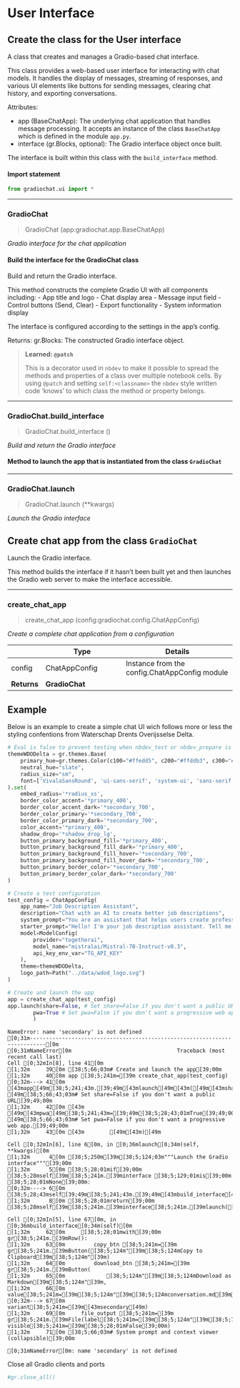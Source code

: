 # User Interface


<!-- WARNING: THIS FILE WAS AUTOGENERATED! DO NOT EDIT! -->

## Create the class for the User interface

A class that creates and manages a Gradio-based chat interface.

This class provides a web-based user interface for interacting with chat
models. It handles the display of messages, streaming of responses, and
various UI elements like buttons for sending messages, clearing chat
history, and exporting conversations.

Attributes:

- app (BaseChatApp): The underlying chat application that handles
  message processing. It accepts an instance of the class `BaseChatApp`
  which is defined in the module `app.py`.
- interface (gr.Blocks, optional): The Gradio interface object once
  built.

The interface is built within this class with the `build_interface`
method.

#### Import statement

``` python
from gradiochat.ui import *
```

------------------------------------------------------------------------

### GradioChat

>  GradioChat (app:gradiochat.app.BaseChatApp)

*Gradio interface for the chat application*

#### Build the interface for the GradioChat class

Build and return the Gradio interface.

This method constructs the complete Gradio UI with all components
including: - App title and logo - Chat display area - Message input
field - Control buttons (Send, Clear) - Export functionality - System
information display

The interface is configured according to the settings in the app’s
config.

Returns: gr.Blocks: The constructed Gradio interface object.

> **Learned: `@patch`**
>
> This is a decorator used in `nbdev` to make it possible to spread the
> methods and properties of a class over multiple notebook cells. By
> using `@patch` and setting `self:<classname>` the `nbdev` style
> written code ‘knows’ to which class the method or property belongs.

------------------------------------------------------------------------

### GradioChat.build_interface

>  GradioChat.build_interface ()

*Build and return the Gradio interface*

#### Method to launch the app that is instantiated from the class `GradioChat`

------------------------------------------------------------------------

### GradioChat.launch

>  GradioChat.launch (**kwargs)

*Launch the Gradio interface*

## Create chat app from the class `GradioChat`

Launch the Gradio interface.

This method builds the interface if it hasn’t been built yet and then
launches the Gradio web server to make the interface accessible.

------------------------------------------------------------------------

### create_chat_app

>  create_chat_app (config:gradiochat.config.ChatAppConfig)

*Create a complete chat application from a configuration*

<table>
<colgroup>
<col style="width: 9%" />
<col style="width: 38%" />
<col style="width: 52%" />
</colgroup>
<thead>
<tr>
<th></th>
<th><strong>Type</strong></th>
<th><strong>Details</strong></th>
</tr>
</thead>
<tbody>
<tr>
<td>config</td>
<td>ChatAppConfig</td>
<td>Instance from the config.ChatAppConfig module</td>
</tr>
<tr>
<td><strong>Returns</strong></td>
<td><strong>GradioChat</strong></td>
<td></td>
</tr>
</tbody>
</table>

## Example

Below is an example to create a simple chat UI wich follows more or less
the styling confentions from Waterschap Drents Overijsselse Delta.

``` python
# Eval is false to prevent testing when nbdev_test or nbdev_prepare is run. The api_key is stored in a .env file and that is not accessible at test time.
themeWDODelta = gr.themes.Base(
    primary_hue=gr.themes.Color(c100="#ffedd5", c200="#ffddb3", c300="#fdba74", c400="#f29100", c50="#fff7ed", c500="#f97316", c600="#ea580c", c700="#c2410c", c800="#9a3412", c900="#7c2d12", c950="#6c2e12"),
    neutral_hue="slate",
    radius_size="sm",
    font=['VivalaSansRound', 'ui-sans-serif', 'system-ui', 'sans-serif'],
).set(
    embed_radius='*radius_xs',
    border_color_accent='*primary_400',
    border_color_accent_dark='*secondary_700',
    border_color_primary='*secondary_700',
    border_color_primary_dark='*secondary_700',
    color_accent='*primary_400',
    shadow_drop='*shadow_drop_lg',
    button_primary_background_fill='*primary_400',
    button_primary_background_fill_dark='*primary_400',
    button_primary_background_fill_hover='*secondary_700',
    button_primary_background_fill_hover_dark='*secondary_700',
    button_primary_border_color='*secondary_700',
    button_primary_border_color_dark='*secondary_700'
)

# Create a test configuration
test_config = ChatAppConfig(
    app_name="Job Description Assistant",
    description="Chat with an AI to create better job descriptions",
    system_prompt="You are an assistant that helps users create professional job descriptions. Ask questions to gather information about the position and responsibilities.",
    starter_prompt="Hello! I'm your job description assistant. Tell me about the position you'd like to create a description for.",
    model=ModelConfig(
        provider="togetherai",
        model_name="mistralai/Mistral-7B-Instruct-v0.3",
        api_key_env_var="TG_API_KEY"
    ),
    theme=themeWDODelta,
    logo_path=Path("../data/wdod_logo.svg")
)

# Create and launch the app
app = create_chat_app(test_config)
app.launch(share=False, # Set share=False if you don't want a public URL
        pwa=True # Set pwa=False if you don't want a progressive web app.
        )
```

    NameError: name 'secondary' is not defined
    [0;31m---------------------------------------------------------------------------[0m
    [0;31mNameError[0m                                 Traceback (most recent call last)
    Cell [0;32mIn[8], line 41[0m
    [1;32m     39[0m [38;5;66;03m# Create and launch the app[39;00m
    [1;32m     40[0m app [38;5;241m=[39m create_chat_app(test_config)
    [0;32m---> 41[0m [43mapp[49m[38;5;241;43m.[39;49m[43mlaunch[49m[43m([49m[43mshare[49m[38;5;241;43m=[39;49m[38;5;28;43;01mFalse[39;49;00m[43m,[49m[43m [49m[38;5;66;43;03m# Set share=False if you don't want a public URL[39;49;00m
    [1;32m     42[0m [43m        [49m[43mpwa[49m[38;5;241;43m=[39;49m[38;5;28;43;01mTrue[39;49;00m[43m [49m[38;5;66;43;03m# Set pwa=False if you don't want a progressive web app.[39;49;00m
    [1;32m     43[0m [43m        [49m[43m)[49m

    Cell [0;32mIn[6], line 6[0m, in [0;36mlaunch[0;34m(self, **kwargs)[0m
    [1;32m      4[0m [38;5;250m[39m[38;5;124;03m"""Launch the Gradio interface"""[39;00m
    [1;32m      5[0m [38;5;28;01mif[39;00m [38;5;28mself[39m[38;5;241m.[39minterface [38;5;129;01mis[39;00m [38;5;28;01mNone[39;00m:
    [0;32m----> 6[0m     [38;5;28;43mself[39;49m[38;5;241;43m.[39;49m[43mbuild_interface[49m[43m([49m[43m)[49m
    [1;32m      8[0m [38;5;28;01mreturn[39;00m [38;5;28mself[39m[38;5;241m.[39minterface[38;5;241m.[39mlaunch([38;5;241m*[39m[38;5;241m*[39mkwargs)

    Cell [0;32mIn[5], line 67[0m, in [0;36mbuild_interface[0;34m(self)[0m
    [1;32m     62[0m     [38;5;28;01mwith[39;00m gr[38;5;241m.[39mRow():
    [1;32m     63[0m         copy_btn [38;5;241m=[39m gr[38;5;241m.[39mButton([38;5;124m"[39m[38;5;124mCopy to Clipboard[39m[38;5;124m"[39m)
    [1;32m     64[0m         download_btn [38;5;241m=[39m gr[38;5;241m.[39mButton(
    [1;32m     65[0m             [38;5;124m"[39m[38;5;124mDownload as Markdown[39m[38;5;124m"[39m,
    [1;32m     66[0m             value[38;5;241m=[39m[38;5;124m"[39m[38;5;124mconversation.md[39m[38;5;124m"[39m,
    [0;32m---> 67[0m             variant[38;5;241m=[39m[43msecondary[49m)
    [1;32m     69[0m     file_output [38;5;241m=[39m gr[38;5;241m.[39mFile(label[38;5;241m=[39m[38;5;124m"[39m[38;5;124mDownload[39m[38;5;124m"[39m, visible[38;5;241m=[39m[38;5;28;01mFalse[39;00m)
    [1;32m     71[0m [38;5;66;03m# System prompt and context viewer (collapsible)[39;00m

    [0;31mNameError[0m: name 'secondary' is not defined

Close all Gradio clients and ports

``` python
#gr.close_all()
```
